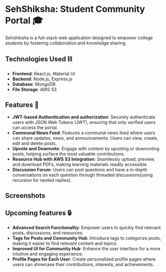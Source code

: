 # SehShiksha: Student Community Portal 🎓

Sehshiksha is a full-stack web application designed to empower college students by fostering collaboration and knowledge sharing. 

## Technologies Used ⛓️
- **Frontend**: React.js, Material UI
- **Backend**: Node.js, Express.js
- **Database**: MongoDB
- **File Storage**: AWS S3

## Features 👾 
- **JWT-based Authentication and authorization**: Securely authenticate users with JSON Web Tokens (JWT), ensuring that only verified users can access the portal.
- **Communal News Feed**: Features a communal news feed where users can share updates, news, and announcements. Users can view, create, edit and delete posts.
- **Upvote and Downvote**: Engage with content by upvoting or downvoting posts, helping surface the most valuable contributions.
- **Resource Hub with AWS S3 Integration**: Seamlessly upload, preview, and download PDFs, making learning materials readily accessible.
- **Discussion Forum**: Users can post questions and have a in-depth conversations on each question through threaded discussions(using recursion for nested replies).

## Screenshots

## Upcoming features 🔒
- **Advanced Search Functionality**: Empower users to quickly find relevant posts, discussions, and resources.
- **Tags for Posts and Community Hub**: Introduce tags to categorize posts, making it easier to find relevant content and topics.
- **Improved UI for Community Hub**: Enhance the user interface for a more intuitive and engaging experience.
- **Profile Pages for Each User**: Create personalized profile pages where users can showcase their contributions, interests, and achievements.



